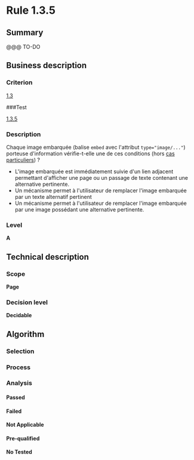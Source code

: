 # Rule 1.3.5

## Summary

@@@ TO-DO

## Business description

### Criterion

[1.3](http://references.modernisation.gouv.fr/referentiel-technique-0#crit-1-3)

###Test

[1.3.5](http://references.modernisation.gouv.fr/referentiel-technique-0#test-1-3-5)

### Description

Chaque image embarqu&eacute;e (balise `embed` avec l'attribut `type="image/..."`) porteuse d'information v&eacute;rifie-t-elle une de ces conditions (hors <a href="http://references.modernisation.gouv.fr/sites/default/files/RGAA3_RC2-1/cas_particulier.htm#cpCrit1-3" title="Cas particuliers pour le crit&egrave;re 1.3">cas particuliers</a>) ? 
 
 * L'image embarqu&eacute;e est imm&eacute;diatement suivie d'un lien adjacent permettant d'afficher une page ou un passage de texte contenant une alternative pertinente. 
 * Un m&eacute;canisme permet &agrave; l'utilisateur de remplacer l'image embarqu&eacute;e par un texte alternatif pertinent 
 * Un m&eacute;canisme permet &agrave; l'utilisateur de remplacer l'image embarqu&eacute;e par une image poss&eacute;dant une alternative pertinente. 


### Level

**A**

## Technical description

### Scope

**Page**

### Decision level

**Decidable**

## Algorithm

### Selection

### Process

### Analysis

#### Passed

#### Failed

#### Not Applicable

#### Pre-qualified

#### No Tested 






